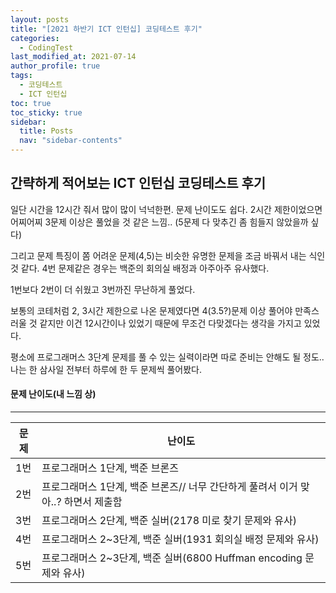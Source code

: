 ```yaml
---
layout: posts
title: "[2021 하반기 ICT 인턴십] 코딩테스트 후기"
categories:
  - CodingTest
last_modified_at: 2021-07-14
author_profile: true
tags:
  - 코딩테스트
  - ICT 인턴십
toc: true
toc_sticky: true
sidebar:
  title: Posts
  nav: "sidebar-contents"
---
```


## 간략하게 적어보는 ICT 인턴십 코딩테스트 후기

일단 시간을 12시간 줘서 많이 많이 넉넉한편. 문제 난이도도 쉽다. 2시간 제한이었으면 어찌어찌 3문제 이상은 풀었을 것 같은 느낌.. (5문제 다 맞추긴 좀 힘들지 않았을까 싶다)

그리고 문제 특징이 쫌 어려운 문제(4,5)는 비슷한 유명한 문제을 조금 바꿔서 내는 식인 것 같다. 4번 문제같은 경우는 백준의 회의실 배정과 아주아주 유사했다.

1번보다 2번이 더 쉬웠고 3번까진 무난하게 풀었다.

보통의 코테처럼 2, 3시간 제한으로 나온 문제였다면 4(3.5?)문제 이상 풀어야 만족스러울 것 같지만 이건 12시간이나 있었기 때문에 무조건 다맞겠다는 생각을 가지고 있었다. 

평소에 프로그래머스 3단계 문제를 풀 수 있는 실력이라면 따로 준비는 안해도 될 정도.. 나는 한 삼사일 전부터 하루에 한 두 문제씩 풀어봤다.


#### 문제 난이도(내 느낌 상)

-----

|문제|난이도|
|---|-------------|
|1번|프로그래머스 1단계, 백준 브론즈|
|2번|프로그래머스 1단계, 백준 브론즈// 너무 간단하게 풀려서 이거 맞아..? 하면서 제출함|
|3번|프로그래머스 2단계, 백준 실버(2178 미로 찾기 문제와 유사)|
|4번|프로그래머스 2~3단계, 백준 실버(1931 회의실 배정 문제와 유사)|
|5번|프로그래머스 2~3단계, 백준 실버(6800 Huffman encoding 문제와 유사)|
